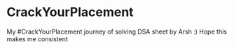 # CrackYourPlacement
My #CrackYourPlacement journey of solving DSA sheet by Arsh :) Hope this makes me consistent 
